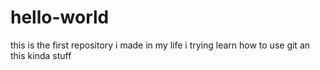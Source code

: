 # hello-world
this is the first repository i made in my life
i trying learn how to use git an this kinda stuff 
